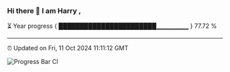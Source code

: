 ### Hi there 👋 I am Harry , 

⏳ Year progress { ███████████████████████▁▁▁▁▁▁▁ } 77.72 %

---

⏰ Updated on Fri, 11 Oct 2024 11:11:12 GMT

![Progress Bar CI](https://github.com/duykhang68/duykhang68/workflows/Progress%20Bar%20CI/badge.svg)
